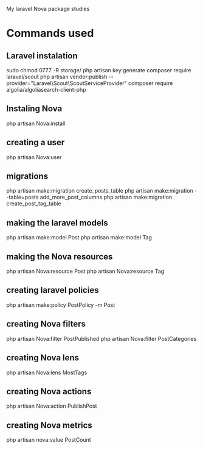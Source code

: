 My laravel Nova package studies

# Commands used

## Laravel instalation
sudo chmod 0777 -R storage/
php artisan key:generate
composer require laravel/scout
php artisan vendor:publish --provider="Laravel\Scout\ScoutServiceProvider"
composer require algolia/algoliasearch-client-php

## Instaling Nova
php artisan Nova:install

## creating a user
php artisan Nova:user

## migrations
php artisan make:migration create_posts_table
php artisan make:migration --table=posts add_more_post_columns
php artisan make:migration create_post_tag_table

## making the laravel models
php artisan make:model Post
php artisan make:model Tag


## making the Nova resources
php artisan Nova:resource Post
php artisan Nova:resource Tag


## creating laravel policies
php artisan make:policy PostPolicy -m Post

## creating Nova filters
php artisan Nova:filter PostPublished
php artisan Nova:filter PostCategories


## creating Nova lens
php artisan Nova:lens MostTags

## creating Nova actions
php artisan Nova:action PublishPost

## creating Nova metrics
php artisan nova:value PostCount